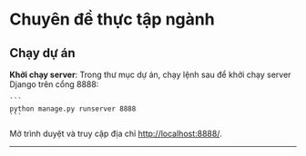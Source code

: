 # Chuyên đề thực tập ngành
## Chạy dự án
  **Khởi chạy server**: Trong thư mục dự án, chạy lệnh sau để khởi chạy server Django trên cổng 8888:

    ```
    python manage.py runserver 8888
    ```

   Mở trình duyệt và truy cập địa chỉ [http://localhost:8888/](http://localhost:8888/).

---
